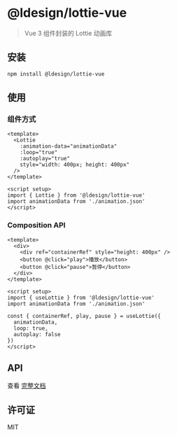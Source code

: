 # @ldesign/lottie-vue

> Vue 3 组件封装的 Lottie 动画库

## 安装

```bash
npm install @ldesign/lottie-vue
```

## 使用

### 组件方式

```vue
<template>
  <Lottie
    :animation-data="animationData"
    :loop="true"
    :autoplay="true"
    style="width: 400px; height: 400px"
  />
</template>

<script setup>
import { Lottie } from '@ldesign/lottie-vue'
import animationData from './animation.json'
</script>
```

### Composition API

```vue
<template>
  <div>
    <div ref="containerRef" style="height: 400px" />
    <button @click="play">播放</button>
    <button @click="pause">暂停</button>
  </div>
</template>

<script setup>
import { useLottie } from '@ldesign/lottie-vue'
import animationData from './animation.json'

const { containerRef, play, pause } = useLottie({
  animationData,
  loop: true,
  autoplay: false
})
</script>
```

## API

查看 [完整文档](../../docs/README.md)

## 许可证

MIT

